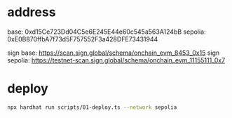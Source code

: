 # address

base: 0xd15Ce723Dd04C5e6E245E44e60c545a563A124bB
sepolia: 0xE0B870ffbA7f73d5F757552F3a428DFE73431944

sign base: https://scan.sign.global/schema/onchain_evm_8453_0x15
sign sepolia: https://testnet-scan.sign.global/schema/onchain_evm_11155111_0x7

# deploy 

```bash
npx hardhat run scripts/01-deploy.ts --network sepolia
```

